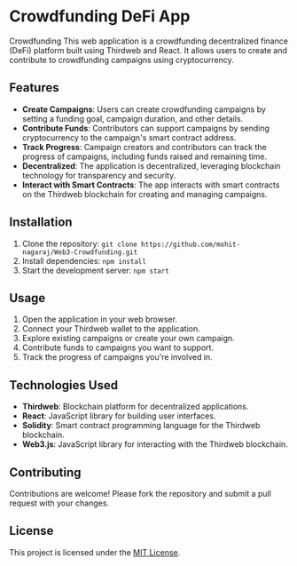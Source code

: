 # Crowdfunding DeFi App
Crowdfunding
This web application is a crowdfunding decentralized finance (DeFi) platform built using Thirdweb and React. It allows users to create and contribute to crowdfunding campaigns using cryptocurrency.

## Features

- **Create Campaigns**: Users can create crowdfunding campaigns by setting a funding goal, campaign duration, and other details.
- **Contribute Funds**: Contributors can support campaigns by sending cryptocurrency to the campaign's smart contract address.
- **Track Progress**: Campaign creators and contributors can track the progress of campaigns, including funds raised and remaining time.
- **Decentralized**: The application is decentralized, leveraging blockchain technology for transparency and security.
- **Interact with Smart Contracts**: The app interacts with smart contracts on the Thirdweb blockchain for creating and managing campaigns.

## Installation

1. Clone the repository: `git clone https://github.com/mohit-nagaraj/Web3-Crowdfunding.git`
2. Install dependencies: `npm install`
3. Start the development server: `npm start`

## Usage

1. Open the application in your web browser.
2. Connect your Thirdweb wallet to the application.
3. Explore existing campaigns or create your own campaign.
4. Contribute funds to campaigns you want to support.
5. Track the progress of campaigns you're involved in.

## Technologies Used

- **Thirdweb**: Blockchain platform for decentralized applications.
- **React**: JavaScript library for building user interfaces.
- **Solidity**: Smart contract programming language for the Thirdweb blockchain.
- **Web3.js**: JavaScript library for interacting with the Thirdweb blockchain.

## Contributing

Contributions are welcome! Please fork the repository and submit a pull request with your changes.

## License

This project is licensed under the [MIT License](LICENSE).
